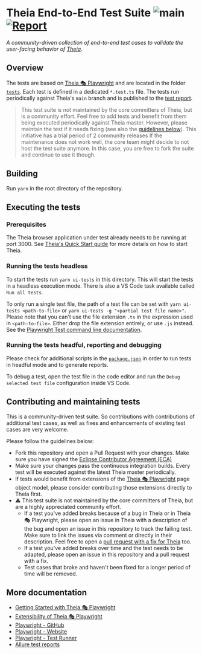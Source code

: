 # Theia End-to-End Test Suite ![main](https://github.com/eclipse-theia/theia-e2e-test-suite/actions/workflows/main.yml/badge.svg?branch=main) [![Report](https://img.shields.io/badge/Test%20Report-History-blue.svg)](https://eclipse-theia.github.io/theia-e2e-test-suite)

*A community-driven collection of end-to-end test cases to validate the user-facing behavior of [Theia](https://github.com/eclipse-theia/theia).*

## Overview

The tests are based on [Theia 🎭 Playwright](https://github.com/eclipse-theia/theia/tree/master/examples/playwright) and are located in the folder [`tests`](./tests).
Each test is defined in a dedicated `*.test.ts` file.
The tests run periodically against Theia's `main` branch and is published to the [test report](https://eclipse-theia.github.io/theia-e2e-test-suite).

> This test suite is not maintained by the core committers of Theia, but is a community effort.
> Feel free to add tests and benefit from them being executed periodically against Theia master.
> However, please maintain the test if it needs fixing (see also the [guidelines below](#contributing-and-maintaining-tests)).
> This initiative has a trial period of 2 community releases
> If the maintenance does not work well, the core team might decide to not host the test suite anymore.
> In this case, you are free to fork the suite and continue to use it though.

## Building

Run `yarn` in the root directory of the repository.

## Executing the tests

### Prerequisites

The Theia browser application under test already needs to be running at port 3000.
See [Theia's Quick Start guide](https://github.com/eclipse-theia/theia/blob/master/doc/Developing.md#quick-start) for more details on how to start Theia.

### Running the tests headless

To start the tests run `yarn ui-tests` in this directory.
This will start the tests in a headless execution mode.
There is also a VS Code task available called `Run all tests`.

To only run a single test file, the path of a test file can be set with `yarn ui-tests <path-to-file>` or `yarn ui-tests -g "<partial test file name>"`.
Please note that you can't use the file extension `.ts` in the expression used in `<path-to-file>`.
Either drop the file extension entirely, or use `.js` instead.
See the [Playwright Test command line documentation](https://playwright.dev/docs/intro#command-line).

### Running the tests headful, reporting and debugging

Please check for additional scripts in the [`package.json`](package.json) in order to run tests in headful mode and to generate reports.

To debug a test, open the test file in the code editor and run the `Debug selected test file` configuration inside VS Code.

## Contributing and maintaining tests

This is a community-driven test suite.
So contributions with contributions of additional test cases, as well as fixes and enhancements of existing test cases are very welcome.

Please follow the guidelines below:

* Fork this repository and open a Pull Request with your changes. Make sure you have signed the [Eclipse Contributor Agreement (ECA)](https://www.eclipse.org/legal/ECA.php)
* Make sure your changes pass the continuous integration builds. Every test will be executed against the latest Theia master periodically.
* If tests would benefit from extensions of the [Theia 🎭 Playwright](https://github.com/eclipse-theia/theia/tree/master/examples/playwright) page object model, please consider contributing those extensions directly to Theia first.
* ⚠️ This test suite is not maintained by the core committers of Theia, but are a highly appreciated community effort.
  * If a test you've added breaks because of a bug in Theia or in Theia 🎭 Playwright, please open an issue in Theia with a description of the bug and open an issue in this repository to track the failing test. Make sure to link the issues via comment or directly in their description. Feel free to open a [pull request with a fix for Theia](https://github.com/eclipse-theia/theia/blob/master/CONTRIBUTING.md#pull-requests) too.
  * If a test you've added breaks over time and the test needs to be adapted, please open an issue in this repository and a pull request with a fix.
  * Test cases that broke and haven't been fixed for a longer period of time will be removed.

## More documentation

* [Getting Started with Theia 🎭 Playwright](https://github.com/eclipse-theia/theia/tree/master/examples/playwright/docs/GETTING_STARTED.md)
* [Extensibility of Theia 🎭 Playwright](https://github.com/eclipse-theia/theia/tree/master/examples/playwright/docs/EXTENSIBILITY.md)
* [Playwright - GitHub](https://github.com/microsoft/playwright)
* [Playwright - Website](https://playwright.dev)
* [Playwright - Test Runner](https://playwright.dev/docs/intro)
* [Allure test reports](https://github.com/allure-framework/allure2)
